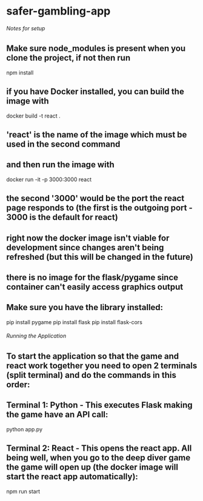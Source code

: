 # safer-gambling-app



######  Notes for setup ######
## Make sure node_modules is present when you clone the project, if not then run
npm install
## if you have Docker installed, you can build the image with
docker build -t react .
## 'react' is the name of the image which must be used in the second command
## and then run the image with 
docker run -it -p 3000:3000 react 
## the second '3000' would be the port the react page responds to (the first is the outgoing port - 3000 is the default for react)

## right now the docker image isn't viable for development since changes aren't being refreshed (but this will be changed in the future)
## there is no image for the flask/pygame since container can't easily access graphics output
 
## Make sure you have the library installed:
pip install pygame
pip install flask
pip install flask-cors
 
 
###### Running the Application ######
## To start the application so that the game and react work together you need to open 2 terminals (split terminal) and do the commands in this order:
## Terminal 1: Python - This executes Flask making the game have an API call:
python app.py
 
## Terminal 2: React - This opens the react app. All being well, when you go to the deep diver game the game will open up (the docker image will start the react app automatically):
npm run start